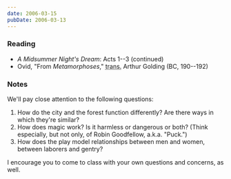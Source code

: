 ```yaml
---
date: 2006-03-15
pubDate: 2006-03-13
---
```


### Reading

* <cite>A Midsummer Night's Dream</cite>: Acts 1--3 (continued)
* Ovid, "From <cite>Metamorphoses</cite>," <abbr title="translated by">trans.</abbr> Arthur Golding (BC, 190--192)

### Notes

We'll pay close attention to the following questions:

1. How do the city and the forest function differently? Are there ways in which they're similar?
2. How does magic work? Is it harmless or dangerous or both? (Think especially, but not only, of Robin Goodfellow, a.k.a. "Puck.")
3. How does the play model relationships between men and women, between laborers and gentry?

I encourage you to come to class with your own questions and concerns, as well.
